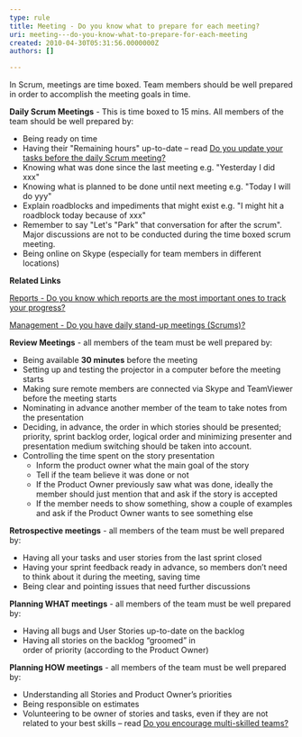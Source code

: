 ```yaml
---
type: rule
title: Meeting - Do you know what to prepare for each meeting?
uri: meeting---do-you-know-what-to-prepare-for-each-meeting
created: 2010-04-30T05:31:56.0000000Z
authors: []

---
```


 In Scrum, meetings are time boxed. Team members should be well prepared in order to accomplish the meeting goals in time. 

 
**Daily Scrum Meetings** - This is time boxed to 15 mins. All members of the team should be well prepared by:

- Being ready on time
- Having their "Remaining hours" up-to-date – read [Do you update your tasks before the daily Scrum meeting?](/Management/RulesToBetterScrumUsingTFS/Pages/UpdateTasks.aspx)
- Knowing what was done since the last meeting e.g. "Yesterday I did xxx"
- Knowing what is planned to be done until next meeting e.g. "Today I will do yyy"
- Explain roadblocks and impediments that might exist e.g. "I might hit a roadblock today because of xxx"
- Remember to say "Let's "Park" that conversation for after the scrum". Major discussions are not to be conducted during the time boxed scrum meeting.
- Being online on Skype (especially for team members in different locations)


**Related Links**

[Reports - Do you know which reports are the most important ones to track your progress?](/Management/RulesToBetterScrumUsingTFS/Pages/TrackProgress.aspx)

[Management - Do you have daily stand-up meetings (Scrums)?](/Management/RulesToSuccessfulProjects/Pages/DailyStandUpScrum.aspx)



**Review Meetings** - all members of the team must be well prepared by:

- Being available **30 minutes** before the meeting
- Setting up and testing the projector in a computer before the meeting starts
- Making sure remote members are connected via Skype and TeamViewer before the meeting starts
- Nominating in advance another member of the team to take notes from the presentation
- Deciding, in advance, the order in which stories should be presented; priority, sprint backlog order, logical order and minimizing presenter and presentation medium switching should be taken into account.
- Controlling the time spent on the story presentation
    - Inform the product owner what the main goal of the story
    - Tell if the team believe it was done or not
    - If the Product Owner previously saw what was done, ideally the member should just mention that and ask if the story is accepted
    - If the member needs to show something, show a couple of examples and ask if the Product Owner wants to see something else


**Retrospective meetings** - all members of the team must be well prepared by:

- Having all your tasks and user stories from the last sprint closed
- Having your sprint feedback ready in advance, so members don’t need to think about it during the meeting, saving time
- Being clear and pointing issues that need further discussions


**Planning WHAT meetings** - all members of the team must be well prepared by:

- Having all bugs and User Stories up-to-date on the backlog
- Having all stories on the backlog “groomed” in<br>order of priority (according to the Product Owner)​


**Planning HOW meetings** - all members of the team must be well prepared by:

- Understanding all Stories and Product Owner’s priorities
- Being responsible on estimates
- Volunteering to be owner of stories and tasks, even if they are not related to your best skills – read [Do you encourage multi-skilled teams?](/Management/RulesToBetterScrumUsingTFS/Pages/BeingMultiSkilled.aspx)


